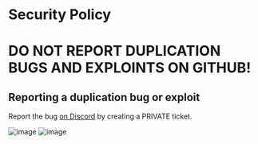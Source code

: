 # Security Policy

# DO NOT REPORT DUPLICATION BUGS AND EXPLOINTS ON GITHUB!

## Reporting a duplication bug or exploit

Report the bug [on Discord](https://discord.gg/lonedev-s-plugins-533407895010803753) by creating a PRIVATE ticket.

![image](https://github.com/user-attachments/assets/211ddcd5-93a5-414a-ac35-48580c21d7ba)
![image](https://github.com/user-attachments/assets/12ff9021-e1c4-48cd-bf48-233b5fa86d7d)

